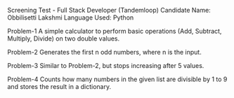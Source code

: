 Screening Test - Full Stack Developer (Tandemloop) Candidate Name: Obbilisetti Lakshmi Language Used: Python

Problem-1 A simple calculator  to perform basic operations (Add, Subtract, Multiply, Divide) on two double values.

Problem-2 Generates the first n odd numbers, where n is the input.

Problem-3 Similar to Problem-2, but stops increasing after 5 values.

Problem-4 Counts how many numbers in the given list are divisible by 1 to 9 and stores the result in a dictionary.
